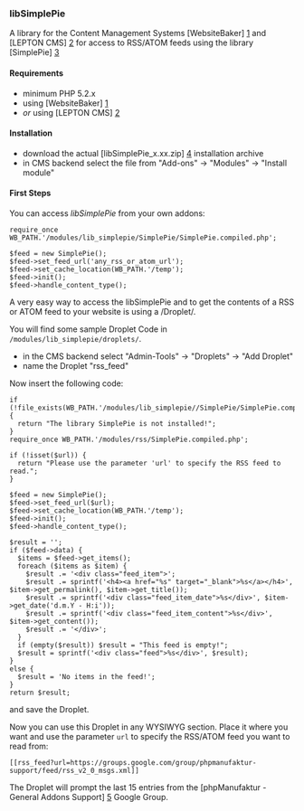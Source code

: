 ### libSimplePie

A library for the Content Management Systems [WebsiteBaker] [1] and [LEPTON CMS] [2] for access to RSS/ATOM feeds using the library [SimplePie] [3]

#### Requirements

* minimum PHP 5.2.x
* using [WebsiteBaker] [1]
* _or_ using [LEPTON CMS] [2]

#### Installation

* download the actual [libSimplePie_x.xx.zip] [4] installation archive
* in CMS backend select the file from "Add-ons" -> "Modules" -> "Install module"

#### First Steps

You can access *libSimplePie* from your own addons:

    require_once WB_PATH.'/modules/lib_simplepie/SimplePie/SimplePie.compiled.php';
    
    $feed = new SimplePie();
    $feed->set_feed_url('any_rss_or_atom_url');
    $feed->set_cache_location(WB_PATH.'/temp');
    $feed->init();
    $feed->handle_content_type();
     
A very easy way to access the libSimplePie and to get the contents of a RSS or ATOM feed to your website is using a /Droplet/.

You will find some sample Droplet Code in `/modules/lib_simplepie/droplets/`.

* in the CMS backend select "Admin-Tools" -> "Droplets" -> "Add Droplet"
* name the Droplet "rss_feed"

Now insert the following code:

    if (!file_exists(WB_PATH.'/modules/lib_simplepie//SimplePie/SimplePie.compiled.php')) {
      return "The library SimplePie is not installed!";
    }
    require_once WB_PATH.'/modules/rss/SimplePie.compiled.php';

    if (!isset($url)) {
      return "Please use the parameter 'url' to specify the RSS feed to read.";
    }

    $feed = new SimplePie();
    $feed->set_feed_url($url);
    $feed->set_cache_location(WB_PATH.'/temp');
    $feed->init();
    $feed->handle_content_type();

    $result = '';
    if ($feed->data) {
      $items = $feed->get_items();
      foreach ($items as $item) {
        $result .= '<div class="feed_item">';
        $result .= sprintf('<h4><a href="%s" target="_blank">%s</a></h4>', $item->get_permalink(), $item->get_title());
        $result .= sprintf('<div class="feed_item_date">%s</div>', $item->get_date('d.m.Y - H:i'));
        $result .= sprintf('<div class="feed_item_content">%s</div>', $item->get_content());
        $result .= '</div>';
      }
      if (empty($result)) $result = "This feed is empty!";
      $result = sprintf('<div class="feed">%s</div>', $result);
    }
    else {
      $result = 'No items in the feed!';
    }
    return $result;

and save the Droplet.

Now you can use this Droplet in any WYSIWYG section. Place it where you want and use the parameter `url` to specify the RSS/ATOM feed you want to read from:

    [[rss_feed?url=https://groups.google.com/group/phpmanufaktur-support/feed/rss_v2_0_msgs.xml]]
    
The Droplet will prompt the last 15 entries from the [phpManufaktur - General Addons Support] [5] Google Group.  
  

[1]: http://websitebaker2.org "WebsiteBaker Content Management System"
[2]: http://lepton-cms.org "LEPTON CMS"
[3]: https://github.com/simplepie/simplepie "GitHub: SimplePie"
[4]: https://github.com/phpManufaktur/libSimplePie/downloads
[5]: https://groups.google.com/group/phpmanufaktur-support?hl=de